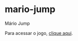 # mario-jump
 Mário Jump

Para acessar o jogo, <a href="https://devsamab.github.io/mario-jump/game.html" target="_blank" rel="external">clique aqui</a>.</p>
